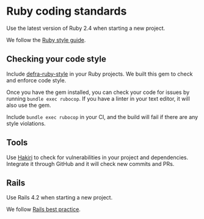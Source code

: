 # Ruby coding standards

Use the latest version of Ruby 2.4 when starting a new project.

We follow the [Ruby style guide](https://github.com/bbatsov/ruby-style-guide).

## Checking your code style

Include [defra-ruby-style](https://github.com/DEFRA/defra-ruby-style) in your Ruby projects. We built this gem to check and enforce code style.

Once you have the gem installed, you can check your code for issues by running `bundle exec rubocop`. If you have a linter in your text editor, it will also use the gem.

Include `bundle exec rubocop` in your CI, and the build will fail if there are any style violations.

## Tools

Use [Hakiri](https://hakiri.io/) to check for vulnerabilities in your project and dependencies. Integrate it through GitHub and it will check new commits and PRs.

## Rails

Use Rails 4.2 when starting a new project.

We follow [Rails best practice](https://github.com/bbatsov/rails-style-guide).

